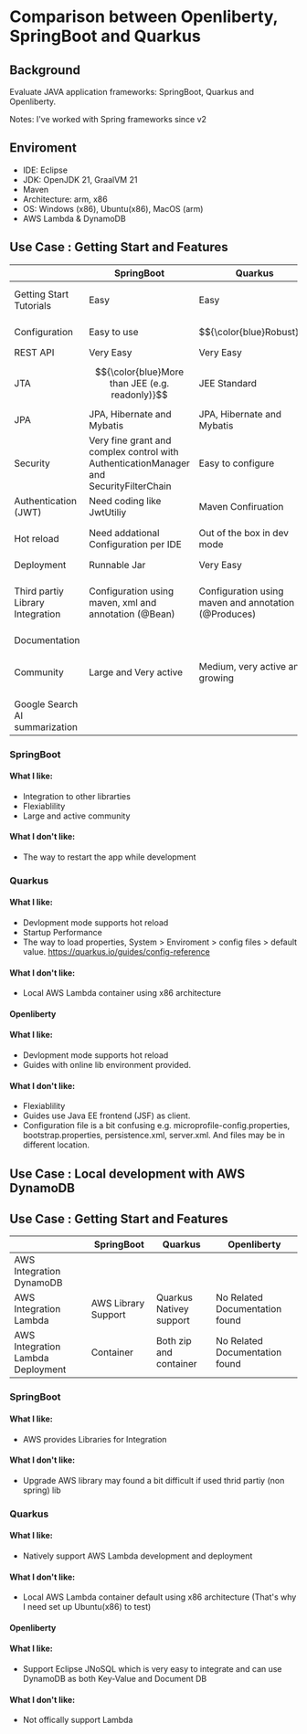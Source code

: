 # Comparison between Openliberty, SpringBoot and Quarkus 

## Background

Evaluate JAVA application frameworks: SpringBoot, Quarkus and Openliberty.

Notes: I've worked with Spring frameworks since v2



## Enviroment 
- IDE: Eclipse
- JDK: OpenJDK 21, GraalVM 21
- Maven
- Architecture: arm, x86
- OS: Windows (x86), Ubuntu(x86), MacOS (arm)
- AWS Lambda & DynamoDB



## Use Case : Getting Start and Features
|  |  SpringBoot |  Quarkus |  Openliberty |
| ------------ | ------------ | ------------ | ------------ | 
| Getting Start Tutorials|   Easy  |   Easy  |    Very Easy (if run in provied Lab)|
| Configuration|   Easy to use | $${\color{blue}Robust}$$ |  A bit confusing |
|  REST API | Very Easy  | Very Easy  |  Very Easy |
|  JTA | $${\color{blue}More than JEE (e.g. readonly)}$$  | JEE Standard |  JEE Standard|
|  JPA |  JPA, Hibernate and Mybatis  |   JPA, Hibernate and Mybatis  |  JPA and Hibernate  |
|  Security | Very fine grant and complex control with AuthenticationManager and SecurityFilterChain   |  Easy to configure |  Easy to configure  |
|  Authentication (JWT) |  Need coding like JwtUtiliy  |  Maven Confiruation | Server.xml confguration   |
|  Hot reload | Need addational Configuration per IDE | Out of the box in dev mode |  Out of the box in dev mode|
|  Deployment | Runnable Jar  | Very Easy  |  Very Easy |
| Third partiy Library Integration| Configuration using maven, xml and annotation (@Bean) | Configuration using maven and annotation (@Produces)|  Configuration in server.xml and annotation (@Produces)|
|  Documentation |    |    |    |
|  Community  | Large and Very active   | Medium, very active and growing  |  Small and look like a enterprise framework  |
|  Google Search AI summarization  |    |    |   |


 
### SpringBoot  
#### What I like:
- Integration to other librarties
- Flexiablility 
- Large and active community


#### What I don't like:
- The way to restart the app while development


### Quarkus
#### What I like:
- Devlopment mode supports hot reload 
- Startup Performance 
- The way to load properties, System > Enviroment > config files > default value. https://quarkus.io/guides/config-reference 


#### What I don't like:
- Local AWS Lambda container using x86 architecture



#### Openliberty
#### What I like:
- Devlopment mode supports hot reload 
- Guides with online lib environment provided. 

#### What I don't like:
- Flexiablility
- Guides use Java EE frontend (JSF) as client. 
- Configuration file is a bit confusing e.g. microprofile-config.properties, bootstrap.properties, persistence.xml, server.xml. And files may be in different location.


## Use Case : Local development with AWS DynamoDB

## Use Case : Getting Start and Features
|  |  SpringBoot |  Quarkus |  Openliberty |
| ------------ | ------------ | ------------ | ------------ |
| AWS Integration DynamoDB |  |     |     |
| AWS Integration Lambda | AWS Library Support   |  Quarkus Nativey support |  No Related Documentation found  | 
| AWS Integration Lambda Deployment| Container  |   Both zip and container |  No Related Documentation found  |


 
### SpringBoot  
#### What I like:
- AWS provides Libraries for Integration
 
#### What I don't like:
- Upgrade AWS library may found a bit difficult if used thrid partiy (non spring) lib
 


### Quarkus
#### What I like: 
- Natively support AWS Lambda development and deployment

#### What I don't like:
- Local AWS Lambda container default using x86 architecture (That's why I need set up Ubuntu(x86) to test)




#### Openliberty
#### What I like:
- Support Eclipse JNoSQL which is very easy to integrate and can use DynamoDB as both Key-Value and Document DB
 
#### What I don't like:
- Not offically support Lambda 
 



